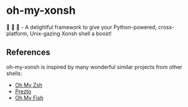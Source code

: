 # oh-my-xonsh

🐍 🐚 🔌 - A delightful framework to give your Python-powered, cross-platform, Unix-gazing Xonsh shell a boost!

## References

oh-my-xonsh is inspired by many wonderful similar projects from other shells:

- [Oh My Zsh][ohmyzsh]
- [Prezto][prezto]
- [Oh My Fish][ohmyfish]

[ohmyzsh]: https://github.com/ohmyzsh/ohmyzsh
[prezto]: https://github.com/sorin-ionescu/prezto
[ohmyfish]: https://github.com/oh-my-fish/oh-my-fish
